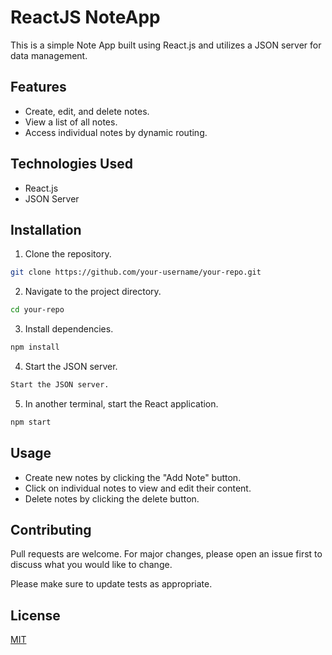 # ReactJS NoteApp

This is a simple Note App built using React.js and utilizes a JSON server for data management.

## Features

- Create, edit, and delete notes.
- View a list of all notes.
- Access individual notes by dynamic routing.

## Technologies Used

- React.js
- JSON Server

## Installation

1. Clone the repository.
```bash
git clone https://github.com/your-username/your-repo.git
```
2. Navigate to the project directory.
```bash
cd your-repo
```
3. Install dependencies.
```bash
npm install
```
4. Start the JSON server.
```bash
Start the JSON server.
```
5. In another terminal, start the React application.
```bash
npm start
```
## Usage

- Create new notes by clicking the "Add Note" button.
- Click on individual notes to view and edit their content.
- Delete notes by clicking the delete button.

## Contributing

Pull requests are welcome. For major changes, please open an issue first to discuss what you would like to change.

Please make sure to update tests as appropriate.

## License

[MIT](https://choosealicense.com/licenses/mit/)